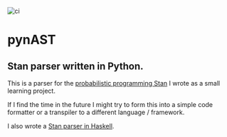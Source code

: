 ![ci](https://github.com/soerenberg/pynast/actions/workflows/ci.yml/badge.svg)
# pynAST
## Stan parser written in Python.
This is a parser for the [probabilistic programming Stan](https://mc-stan.org)
I wrote as  a small learning project.

If I find the time in the future I might try to form this into a simple code
formatter or a transpiler to a different language / framework.

I also wrote a [Stan parser in Haskell](https://github.com/soerenberg/nast).
